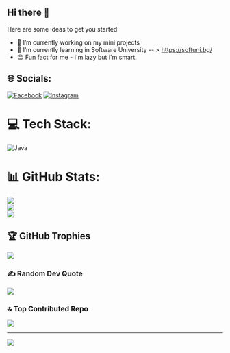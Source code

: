 ## Hi there 👋
Here are some ideas to get you started:

- 🔭 I’m currently working on my mini projects
- 🌱 I’m currently learning in Software University -- >  https://softuni.bg/
- 😊 Fun fact for me - I'm lazy but i'm smart.



## 🌐 Socials:
[![Facebook](https://img.shields.io/badge/Facebook-%231877F2.svg?logo=Facebook&logoColor=white)](https://facebook.com/MonIttaGeorgieva )
[![Instagram](https://img.shields.io/badge/Instagram-%23E4405F.svg?logo=Instagram&logoColor=white)](https://instagram.com/monitta__) 

# 💻 Tech Stack:
![Java](https://img.shields.io/badge/java-%23ED8B00.svg?style=for-the-badge&logo=openjdk&logoColor=white)
# 📊 GitHub Stats:
![](https://github-readme-stats.vercel.app/api?username=monikaGeorgieva&theme=dark&hide_border=false&include_all_commits=false&count_private=false)<br/>
![](https://github-readme-streak-stats.herokuapp.com/?user=monikaGeorgieva&theme=dark&hide_border=false)<br/>
![](https://github-readme-stats.vercel.app/api/top-langs/?username=monikaGeorgieva&theme=dark&hide_border=false&include_all_commits=false&count_private=false&layout=compact)

## 🏆 GitHub Trophies
![](https://github-profile-trophy.vercel.app/?username=monikaGeorgieva&theme=radical&no-frame=false&no-bg=true&margin-w=4)

### ✍️ Random Dev Quote
![](https://quotes-github-readme.vercel.app/api?type=horizontal&theme=radical)

### 🔝 Top Contributed Repo
![](https://github-contributor-stats.vercel.app/api?username=monikaGeorgieva&limit=5&theme=dark&combine_all_yearly_contributions=true)

---
[![](https://visitcount.itsvg.in/api?id=monikaGeorgieva&icon=0&color=0)](https://visitcount.itsvg.in)

<!-- Proudly created with GPRM ( https://gprm.itsvg.in ) -->
